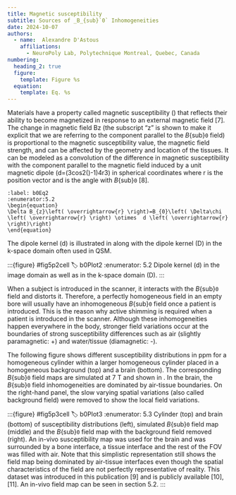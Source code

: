 ```yaml
---
title: Magnetic susceptibility
subtitle: Sources of _B_{sub}`0` Inhomogeneities
date: 2024-10-07
authors:
  - name:  Alexandre D'Astous
    affiliations:
      - NeuroPoly Lab, Polytechnique Montreal, Quebec, Canada
numbering:
  heading_2: true
  figure:
    template: Figure %s
  equation:
    template: Eq. %s
---
```


Materials have a property called magnetic susceptibility () that reflects their ability to become magnetized in response to an external magnetic field [7]. The change in magnetic field Bz (the subscript “z” is shown to make it explicit that we are referring to the component parallel to the _B_{sub}`0` field) is proportional to the magnetic susceptibility value, the magnetic field strength, and can be affected by the geometry and location of the tissues. It can be modeled as a convolution of the difference in magnetic susceptibility  with the component parallel to the magnetic field induced by a unit magnetic dipole (d=(3cos2()-1)4r3) in spherical coordinates where r is the position vector and  is the angle with _B_{sub}`0` [8]. 

```{math}
:label: b0Eq2
:enumerator:5.2
\begin{equation}
\Delta B_{z}\left( \overrightarrow{r} \right)=B_{0}\left( \Delta\chi \left( \overrightarrow{r} \right) \otimes  d \left( \overrightarrow{r} \right)\right) 
\end{equation}
```

The dipole kernel (d) is illustrated in [](#b0Plot2) along with the dipole kernel (D) in the k-space domain often used in QSM.

:::{figure} #fig5p2cell
:label: b0Plot2
:enumerator: 5.2
Dipole kernel (d) in the image domain as well as in the k-space domain (D).
:::

When a subject is introduced in the scanner, it interacts with the _B_{sub}`0` field and distorts it. Therefore, a perfectly homogeneous field in an empty bore will usually have an inhomogeneous _B_{sub}`0` field once a patient is introduced. This is the reason why active shimming is required when a patient is introduced in the scanner. Although these inhomogeneities happen everywhere in the body, stronger field variations occur at the boundaries of strong susceptibility differences such as air (slightly paramagnetic: +) and water/tissue (diamagnetic: -). 

The following figure shows different susceptibility distributions in ppm for a homogeneous cylinder within a larger homogeneous cylinder placed in a homogeneous background (top) and a brain (bottom). The corresponding _B_{sub}`0` field maps are simulated at 7 T and shown in [](#b0Plot3). In the brain, the _B_{sub}`0` field inhomogeneities are dominated by air-tissue boundaries. On the right-hand panel, the slow varying spatial variations (also called background field) were removed to show the local field variations.

:::{figure} #fig5p3cell
:label: b0Plot3
:enumerator: 5.3
Cylinder (top) and brain (bottom) of susceptibility distributions (left), simulated _B_{sub}`0` field map (middle) and the _B_{sub}`0` field map with the background field removed (right). An in-vivo susceptibility map was used for the brain and was surrounded by a bone interface, a tissue interface and the rest of the FOV was filled with air. Note that this simplistic representation still shows the field map being dominated by air-tissue interfaces even though the spatial characteristics of the field are not perfectly representative of reality. This dataset was introduced in this publication [9] and is publicly available [10], [11]. An in-vivo field map can be seen in section 5.2.
:::

